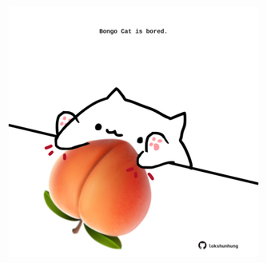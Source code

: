 <!-- built at 10/03/2025, 02:14:07 UTC -->
<p align="center">
  <img width="500" height="500" src="./ReadmeImage.svg">
</p>
